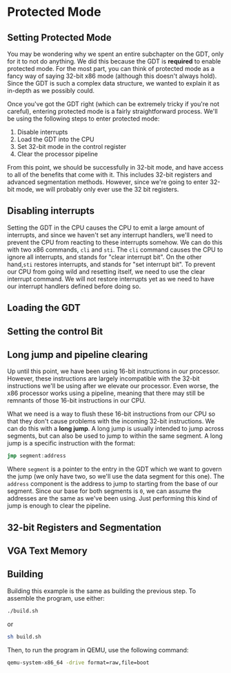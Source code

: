 # Protected Mode

## Setting Protected Mode

You may be wondering why we spent an entire subchapter on the GDT,
only for it to not do anything. We did this because the GDT is
**required** to enable protected mode. For the most part, you can
think of protected mode as a fancy way of saying 32-bit x86 mode
(although this doesn't always hold). Since the GDT is such a complex
data structure, we wanted to explain it as in-depth as we possibly
could.

Once you've got the GDT right (which can be extremely tricky if
you're not careful), entering protected mode is a fairly straightforward
process. We'll be using the following steps to enter protected mode:

1. Disable interrupts
2. Load the GDT into the CPU
3. Set 32-bit mode in the control register
4. Clear the processor pipeline

From this point, we should be successfully in 32-bit mode, and have
access to all of the benefits that come with it. This includes 32-bit
registers and advanced segmentation methods. However, since we're going
to enter 32-bit mode, we will probably only ever use the 32 bit registers.

## Disabling interrupts

Setting the GDT in the CPU causes the CPU to emit a large amount of interrupts,
and since we haven't set any interrupt handlers, we'll need to prevent the CPU
from reacting to these interrupts somehow. We can do this with two x86 commands,
`cli` and `sti`. The `cli` command causes the CPU to ignore all interrupts, and
stands for "clear interrupt bit". On the other hand,`sti` restores interrupts,
and stands for "set interrupt bit". To prevent our CPU from going wild and
resetting itself, we need to use the clear interrupt command. We will not restore
interrupts yet as we need to have our interrupt handlers defined before doing so.

## Loading the GDT

## Setting the control Bit

## Long jump and pipeline clearing

Up until this point, we have been using 16-bit instructions in our processor.
However, these instructions are largely incompatible with the 32-bit instructions
we'll be using after we elevate our processor. Even worse, the x86 processor works
using a pipeline, meaning that there may still be remnants of those 16-bit
instructions in our CPU.

What we need is a way to flush these 16-bit instructions from our CPU so that
they don't cause problems with the incoming 32-bit instructions. We can do this
with a **long jump**. A long jump is usually intended to jump across segments,
but can also be used to jump to within the same segment. A long jump is a specific
instruction with the format:

```asm
jmp segment:address
```

Where `segment` is a pointer to the entry in the GDT which we want to govern the
jump (we only have two, so we'll use the data segment for this one). The
`address` component is the address to jump to starting from the base of our
segment. Since our base for both segments is `0`, we can assume the addresses
are the same as we've been using. Just performing this kind of jump is enough
to clear the pipeline.

## 32-bit Registers and Segmentation

## VGA Text Memory

## Building

Building this example is the same as building the previous step. To
assemble the program, use either:

```sh
./build.sh
```

or

```sh
sh build.sh
```

Then, to run the program in QEMU, use the following command:

```sh
qemu-system-x86_64 -drive format=raw,file=boot
```
